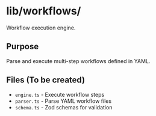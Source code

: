 # lib/workflows/

Workflow execution engine.

## Purpose

Parse and execute multi-step workflows defined in YAML.

## Files (To be created)

- `engine.ts` - Execute workflow steps
- `parser.ts` - Parse YAML workflow files
- `schema.ts` - Zod schemas for validation
